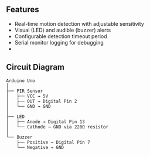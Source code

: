 ## Features
- Real-time motion detection with adjustable sensitivity
- Visual (LED) and audible (buzzer) alerts
- Configurable detection timeout period
- Serial monitor logging for debugging
- 
## Circuit Diagram
```plaintext
Arduino Uno
│
├── PIR Sensor
│   ├── VCC → 5V
│   ├── OUT → Digital Pin 2
│   └── GND → GND
│
├── LED
│   ├── Anode → Digital Pin 13
│   └── Cathode → GND via 220Ω resistor
│
└── Buzzer
    ├── Positive → Digital Pin 7
    └── Negative → GND
